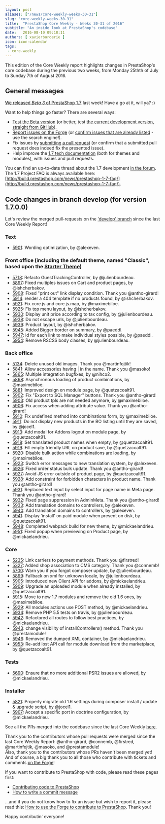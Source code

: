 ```yaml
---
layout: post
aliases: ["/news/core-weekly-weeks-30-31"]
slug: "core-weekly-weeks-30-31"
title:  "PrestaShop Core Weekly - Weeks 30-31 of 2016"
subtitle: "An inside look at PrestaShop's codebase"
date:   2016-08-10 09:10:11
authors: [ xavierborderie ]
icon: icon-calendar
tags:
 - core-weekly
---
```


This edition of the Core Weekly report highlights changes in PrestaShop's core codebase during the previous two weeks, from Monday 25thth of July to Sunday 7th of August 2016.


## General messages

[We released *Beta 3* of PrestaShop 1.7](http://build.prestashop.com/news/prestashop-1-7-beta-3/) last week! Have a go at it, will ya? :)

Want to help things go faster? There are several ways: 

 * [Test the Beta version](http://build.prestashop.com/news/prestashop-1-7-beta-3/) (or better, test [the current development version, straight from GitHub](https://github.com/PrestaShop/PrestaShop/tree/develop)).
 * [Report issues on the Forge](http://forge.prestashop.com/secure/CreateIssue!default.jspa?selectedProjectId=11322&issuetype=1) (or [confirm issues that are already listed](http://forge.prestashop.com/browse/BOOM-738?jql=project%20%3D%20BOOM%20AND%20created%3E%3D-1w%20ORDER%20BY%20created%20DESC) - use the search engine!).
 * Fix issues by [submitting a pull request](https://github.com/PrestaShop/PrestaShop/pulls) (or confirm that a submitted pull request does indeed fix the presented issue).
 * Help improve the [1.7 tech documentation](https://github.com/PrestaShop/docs) (both for themes and modules), with issues and pull requests.

You can find an up-to-date thread about the 1.7 development [in the forum](https://www.prestashop.com/forums/topic/480580-want-to-know-more-about-17/).<br/>
The 1.7 Project FAQ is always available here: [http://build.prestashop.com/news/prestashop-1-7-faq/](http://build.prestashop.com/news/prestashop-1-7-faq/).


## Code changes in branch develop (for version 1.7.0.0)

Let's review the merged pull-requests on the ['develop' branch](https://github.com/PrestaShop/PrestaShop/tree/develop) since the last Core Weekly Report!



### Text

 * [5901](https://github.com/PrestaShop/PrestaShop/pull/5901): Wording optimization, by @alexeven.

 
### Front office (including the default theme, named "Classic", based upon the [Starter Theme](https://github.com/PrestaShop/PrestaShop/tree/develop/themes/classic))

 * [5718](https://github.com/PrestaShop/PrestaShop/pull/5718): Refacto GuestTrackingController, by @julienbourdeau.
 * [5897](https://github.com/PrestaShop/PrestaShop/pull/5897): Fixed multiples issues on Cart and product pages, by @ishcherbakov.
 * [5908](https://github.com/PrestaShop/PrestaShop/pull/5908): Fixed "print out" link display condition. Thank you @antho-girard!
 * [5914](https://github.com/PrestaShop/PrestaShop/pull/5914): render a 404 template if no products found, by @ishcherbakov.
 * [5921](https://github.com/PrestaShop/PrestaShop/pull/5921): Fix core.js and core.js.map, by @maximebiloe.
 * [5925](https://github.com/PrestaShop/PrestaShop/pull/5925): Fix top menu layout, by @ishcherbakov.
 * [5930](https://github.com/PrestaShop/PrestaShop/pull/5930): Display unit price according to tax config, by @julienbourdeau.
 * [5938](https://github.com/PrestaShop/PrestaShop/pull/5938): Do not escape urls, by @julienbourdeau.
 * [5939](https://github.com/PrestaShop/PrestaShop/pull/5939): Product layout, by @ishcherbakov.
 * [5945](https://github.com/PrestaShop/PrestaShop/pull/5945): Added Bigger border on summary, by @paeddl.
 * [5947](https://github.com/PrestaShop/PrestaShop/pull/5947): id for each link to make individual styles possible, by @paeddl.
 * [5954](https://github.com/PrestaShop/PrestaShop/pull/5954): Remove RSCSS body classes, by @julienbourdeau.
 

### Back office

 * [5134](https://github.com/PrestaShop/PrestaShop/pull/5134): Delete unused old images. Thank you @martinfojtik!
 * [5841](https://github.com/PrestaShop/PrestaShop/pull/5841): Allow accessories having \| in the name. Thank you @masoko!
 * [5865](https://github.com/PrestaShop/PrestaShop/pull/5865): Multiple integration bugfixes, by @nihco2.
 * [5868](https://github.com/PrestaShop/PrestaShop/pull/5868): Asynchronous loading of product combinations, by @maximebiloe.
 * [5881](https://github.com/PrestaShop/PrestaShop/pull/5881): Improved design on module page, by @quetzacoalt91.
 * [5902](https://github.com/PrestaShop/PrestaShop/pull/5902): Fix "Export to SQL Manager" buttons. Thank you @antho-girard!
 * [5903](https://github.com/PrestaShop/PrestaShop/pull/5903): Old product tpls are not needed anymore, by @maximebiloe.
 * [5906](https://github.com/PrestaShop/PrestaShop/pull/5906): Fix access when adding attribute value. Thank you @antho-girard!
 * [5910](https://github.com/PrestaShop/PrestaShop/pull/5910): Fix undefined method into combinations form, by @maximebiloe.
 * [5911](https://github.com/PrestaShop/PrestaShop/pull/5911): Do not display new products in the BO listing until they are saved, by @jocel1.
 * [5913](https://github.com/PrestaShop/PrestaShop/pull/5913): Add modal for Addons logout on module page, by @quetzacoalt91.
 * [5918](https://github.com/PrestaShop/PrestaShop/pull/5918): Set translated product names when empty, by @quetzacoalt91.
 * [5919](https://github.com/PrestaShop/PrestaShop/pull/5919): Fill empty friendly URL on product save, by @quetzacoalt91.
 * [5920](https://github.com/PrestaShop/PrestaShop/pull/5920): Disable bulk action while combinations are loading, by @maximebiloe.
 * [5923](https://github.com/PrestaShop/PrestaShop/pull/5923): Switch error messages to new translation system, by @alexeven.
 * [5926](https://github.com/PrestaShop/PrestaShop/pull/5926): Fixed order status bulk update. Thank you @antho-girard!
 * [5927](https://github.com/PrestaShop/PrestaShop/pull/5927): Avoid JS error outside of product page, by @quetzacoalt91.
 * [5928](https://github.com/PrestaShop/PrestaShop/pull/5928): Add constraint for forbidden characters in product name. Thank you @antho-girard!
 * [5931](https://github.com/PrestaShop/PrestaShop/pull/5931): Replaced text input by select input for page name in Meta page. Thank you @antho-girard!
 * [5932](https://github.com/PrestaShop/PrestaShop/pull/5932): Fixed page suppression in AdminMeta. Thank you @antho-girard!
 * [5933](https://github.com/PrestaShop/PrestaShop/pull/5933): Add translation domains to controllers, by @alexeven.
 * [5940](https://github.com/PrestaShop/PrestaShop/pull/5940): Add translation domains to controllers, by @alexeven.
 * [5941](https://github.com/PrestaShop/PrestaShop/pull/5941): Display 'install' on paid module when present on disk, by @quetzacoalt91.
 * [5948](https://github.com/PrestaShop/PrestaShop/pull/5948): Completed webpack build for new theme, by @mickaelandrieu.
 * [5951](https://github.com/PrestaShop/PrestaShop/pull/5951): Fixed popup when previewing on Product page, by @mickaelandrieu.

 
### Core

 * [5235](https://github.com/PrestaShop/PrestaShop/pull/5235): Link carriers to payment methods. Thank you @firstred!
 * [5327](https://github.com/PrestaShop/PrestaShop/pull/5327): Added shop association to CMS category. Thank you @connemb!
 * [5700](https://github.com/PrestaShop/PrestaShop/pull/5700): Warn you if you forgot composer update, by @julienbourdeau.
 * [5899](https://github.com/PrestaShop/PrestaShop/pull/5899): Fallback on xml for unknown locale, by @julienbourdeau.
 * [5905](https://github.com/PrestaShop/PrestaShop/pull/5905): Introduced new Client API for addons, by @mickaelandrieu.
 * [5909](https://github.com/PrestaShop/PrestaShop/pull/5909): Upgrade an uploaded module when already installed, by @quetzacoalt91.
 * [5915](https://github.com/PrestaShop/PrestaShop/pull/5915): Move to new 1.7 modules and remove the old 1.6 ones, by @maximebiloe.
 * [5929](https://github.com/PrestaShop/PrestaShop/pull/5929): All modules actions use POST method, by @mickaelandrieu.
 * [5934](https://github.com/PrestaShop/PrestaShop/pull/5934): Remove PHP 5.5 tests on travis, by @julienbourdeau.
 * [5942](https://github.com/PrestaShop/PrestaShop/pull/5942): Refactored all routes to follow best practices, by @mickaelandrieu.
 * [5943](https://github.com/PrestaShop/PrestaShop/pull/5943): change visibility of installControllers() method. Thank you @prestamodule!
 * [5946](https://github.com/PrestaShop/PrestaShop/pull/5946): Removed the dumped XML container, by @mickaelandrieu.
 * [5953](https://github.com/PrestaShop/PrestaShop/pull/5953): Re-add lost API call for module download from the marketplace, by @quetzacoalt91.

 
### Tests

 * [5690](https://github.com/PrestaShop/PrestaShop/pull/5690): Ensure that no more additional PSR2 issues are allowed, by @mickaelandrieu.
 

### Installer

 * [5821](https://github.com/PrestaShop/PrestaShop/pull/5821): Properly migrate old 1.6 settings during composer install / update & upgrade script, by @jocel1.
 * [5907](https://github.com/PrestaShop/PrestaShop/pull/5907): Accept a specific port in doctrine configuration, by @mickaelandrieu.

 
See all the PRs merged into the codebase since the last Core Weekly [here](https://github.com/PrestaShop/PrestaShop/pulls?utf8=%E2%9C%93&q=is%3Apr%20is%3Aclosed%20merged%3A2016-07-25..2016-08-07%20sort%3Acreated-asc%20base%3Adevelop%20).

Thank you to the contributors whose pull requests were merged since the last Core Weekly Report: @antho-girard, @connemb, @firstred, @martinfojtik, @masoko, and @prestamodule!  
Also, thank you to the contributors whose PRs haven't been merged yet! And of course, a big thank you to all those who contribute with tickets and comments [on the Forge](http://forge.prestashop.com/browse/BOOM/?selectedTab=com.atlassian.jira.jira-projects-plugin:summary-panel)!

If you want to contribute to PrestaShop with code, please read these pages first:

 * [Contributing code to PrestaShop](http://doc.prestashop.com/display/PS16/Contributing+code+to+PrestaShop)
 * [How to write a commit message](http://doc.prestashop.com/display/PS16/How+to+write+a+commit+message)

...and if you do not know how to fix an issue but wish to report it, please read this: [How to use the Forge to contribute to PrestaShop](http://doc.prestashop.com/display/PS16/How+to+use+the+Forge+to+contribute+to+PrestaShop). Thank you!

Happy contributin' everyone!
